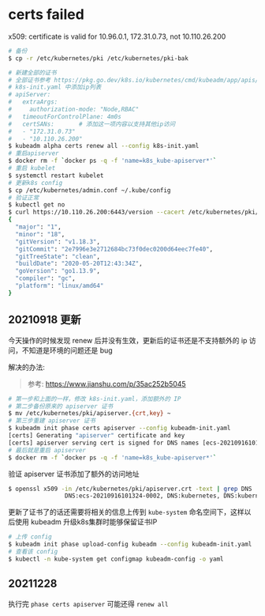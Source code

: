 # certs failed

x509: certificate is valid for 10.96.0.1, 172.31.0.73, not 10.110.26.200

```BASH
# 备份
$ cp -r /etc/kubernetes/pki /etc/kubernetes/pki-bak

# 新建全部的证书
# 全部证书参考 https://pkg.go.dev/k8s.io/kubernetes/cmd/kubeadm/app/apis/kubeadm/v1beta2
# k8s-init.yaml 中添加ip列表
# apiServer:
#   extraArgs:
#     authorization-mode: "Node,RBAC"
#   timeoutForControlPlane: 4m0s
#   certSANs:       # 添加这一项内容以支持其他ip访问
#   - "172.31.0.73" 
#   - "10.110.26.200"
$ kubeadm alpha certs renew all --config k8s-init.yaml
# 重启apiserver
$ docker rm -f `docker ps -q -f 'name=k8s_kube-apiserver*'`
# 重启 kubelet
$ systemctl restart kubelet
# 更新k8s config
$ cp /etc/kubernetes/admin.conf ~/.kube/config
# 验证正常
$ kubectl get no
$ curl https://10.110.26.200:6443/version --cacert /etc/kubernetes/pki/ca.crt
{
  "major": "1",
  "minor": "18",
  "gitVersion": "v1.18.3",
  "gitCommit": "2e7996e3e2712684bc73f0dec0200d64eec7fe40",
  "gitTreeState": "clean",
  "buildDate": "2020-05-20T12:43:34Z",
  "goVersion": "go1.13.9",
  "compiler": "gc",
  "platform": "linux/amd64"
}
```

## 20210918 更新

今天操作的时候发现 renew 后并没有生效，更新后的证书还是不支持额外的 ip 访问，不知道是环境的问题还是 bug

解决的办法: 

> 参考: https://www.jianshu.com/p/35ac252b5045

```BASH
# 第一步和上面的一样，修改 k8s-init.yaml，添加额外的 IP
# 第二步备份原来的 apiserver 证书
$ mv /etc/kubernetes/pki/apiserver.{crt,key} ~
# 第三步重建 apiserver 证书
$ kubeadm init phase certs apiserver --config kubeadm-init.yaml
[certs] Generating "apiserver" certificate and key
[certs] apiserver serving cert is signed for DNS names [ecs-20210916101324-0002 kubernetes kubernetes.default kubernetes.default.svc kubernetes.default.svc.cluster.local] and IPs [10.96.0.1 10.110.32.240 172.31.0.246]
# 最后就是重启 apiserver
$ docker rm -f `docker ps -q -f 'name=k8s_kube-apiserver*'`
```

验证 apiserver 证书添加了额外的访问地址

```BASH
$ openssl x509 -in /etc/kubernetes/pki/apiserver.crt -text | grep DNS
                DNS:ecs-20210916101324-0002, DNS:kubernetes, DNS:kubernetes.default, DNS:kubernetes.default.svc, DNS:kubernetes.default.svc.cluster.local, IP Address:10.96.0.1, IP Address:10.110.32.240, IP Address:172.31.0.246
```

更新了证书了的话还需要将相关的信息上传到 `kube-system` 命名空间下，这样以后使用 kubeadm 升级k8s集群时能够保留证书IP

```BASH
# 上传 config
$ kubeadm init phase upload-config kubeadm --config kubeadm-init.yaml
# 查看该 config
$ kubectl -n kube-system get configmap kubeadm-config -o yaml
```

## 20211228

执行完 `phase certs apiserver` 可能还得 `renew all`